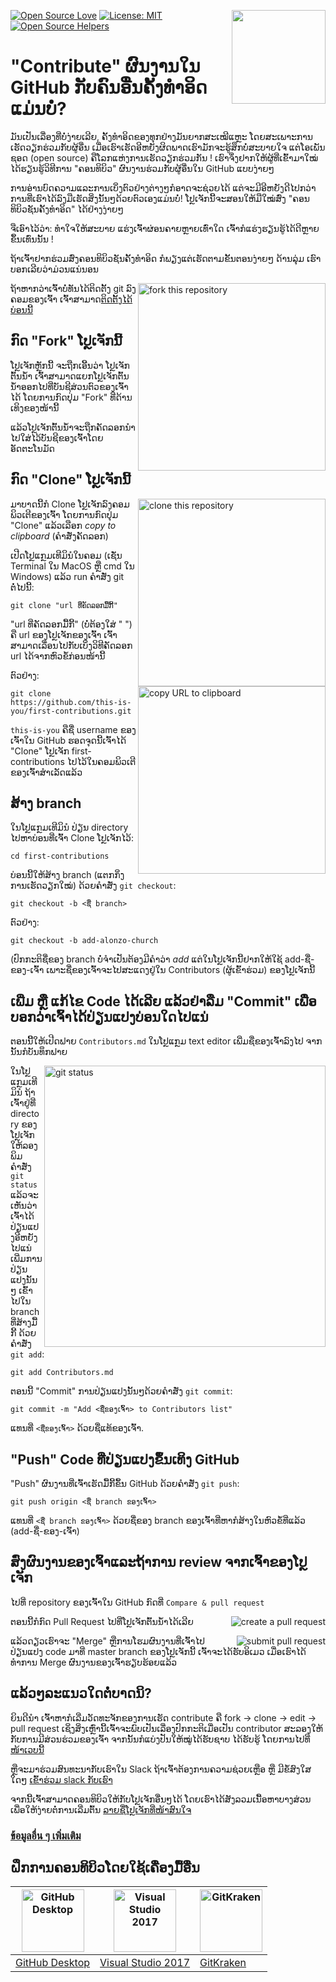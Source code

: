 [![Open Source Love](https://badges.frapsoft.com/os/v1/open-source.svg?v=103)](https://github.com/ellerbrock/open-source-badges/)
[<img align="right" width="150" src="https://firstcontributions.github.io/assets/Readme/join-slack-team.png">](https://join.slack.com/t/firstcontributors/shared_invite/enQtNjkxNzQwNzA2MTMwLTVhMWJjNjg2ODRlNWZhNjIzYjgwNDIyZWYwZjhjYTQ4OTBjMWM0MmFhZDUxNzBiYzczMGNiYzcxNjkzZDZlMDM)
[![License: MIT](https://img.shields.io/badge/License-MIT-green.svg)](https://opensource.org/licenses/MIT)
[![Open Source Helpers](https://www.codetriage.com/roshanjossey/first-contributions/badges/users.svg)](https://www.codetriage.com/roshanjossey/first-contributions)

# "Contribute" ຜົນງານໃນ GitHub ກັບຄົນອື່ນຄັ້ງທຳອິດແມ່ນບໍ່?

ມັນເປັນເລື່ອງທີ່ບໍ່ງ່າຍເລີຍ, ຄັ້ງທຳອິດຂອງທຸກຢ່າງມັນຍາກສະເໝີແຫຼະ ໂດຍສະເພາະການເຮັດວຽກຮ່ວມກັບຜູ້ອື່ນ ເມື່ອເຮົາເຮັດອີຫຍັງຜິດພາດເຮົາມັກຈະຮູ້ສຶກບໍ່ສະບາຍໃຈ ແຕ່ໂອເພັນຊອດ (open source) ຄືໂລກແຫ່ງການເຮັດວຽກຮ່ວມກັນ ! ເຮົາຈຶ່ງຢາກໃຫ້ຜູ້ທີ່ເຂົ້າມາໃໝ່ໄດ້ຮຽນຮູ້ວິທີການ "ຄອນທິບິວ" ຜົນງານຮ່ວມກັບຜູ້ອື່ນໃນ GitHub ແບບງ່າຍໆ

ການອ່ານບົດຄວາມແລະການເບິ່ງຕົວຢ່າງຕ່າງໆກໍອາດຈະຊ່ວຍໄດ້ ແຕ່ຈະມີອີຫຍັງດີໄປກວ່າການທີ່ເຮົາໄດ້ລົງມືເຮັດສິ່ງນັ້ນໆດ້ວຍຕົວເອງແມ່ນບໍ່! ໂປຼເຈັກນີ້ຈະສອນໃຫ້ມືໃໝ່ສົ່ງ "ຄອນທິບິວຊັນຄັ້ງທຳອິດ" ໄດ້ຢ່າງງ່າຍໆ

ຈືເອົາໄວ້ວ່າ: ທຳໃຈໃຫ້ສະບາຍ ແຮ່ງເຈົ້າຜ່ອນຄາຍຫຼາຍເທົ່າໃດ ເຈົ້າກໍແຮ່ງຮຽນຮູ້ໄດ້ດີຫຼາຍຂຶ້ນເທົ່ນນັ້ນ !

ຖ້າເຈົ້າຢາກຮ່ວມສົ່ງຄອນທິບິວຊັນຄັ້ງທຳອິດ ກໍພຽງແຕ່ເຮັດຕາມຂັ້ນຕອນງ່າຍໆ ດ້ານລຸ່ມ ເຮົາບອກເລີຍວ່າມ່ວນແນ່ນອນ

<img align="right" width="300" src="https://firstcontributions.github.io/assets/Readme/fork.png" alt="fork this repository" />

ຖ້າຫາກວ່າເຈົ້າບໍ່ທັນໄດ້ຕິດຕັ້ງ git ລົງຄອມຂອງເຈົ້າ ເຈົ້າສາມາດ[ຕິດຕັ້ງໄດ້ບ່ອນນີ້]( https://help.github.com/articles/set-up-git/ )

## ກົດ "Fork" ໂປຼເຈັກນີ້

ໂປຼເຈັກຫຼັກນີ້ ຈະຖືກເອີ້ນວ່າ ໂປຼເຈັກຕົ້ນນ້ຳ ເຈົ້າສາມາດແຍກໂປຼເຈັກຕົ້ນນ້ຳອອກໄປທີ່ບັນຊີສ່ວນຕົວຂອງເຈົ້າໄດ້ ໂດຍການກົດປຸ່ມ "Fork" ທີ່ດ້ານເທິງຂອງໜ້ານີ້

ແລ້ວໂປຼເຈັກຕົ້ນນ້ຳຈະຖືກຄັດລອກນຳໄປໃສ່ໄວ້ບັນຊີຂອງເຈົ້າໂດຍອັດຕະໂນມັດ

## ກົດ "Clone" ໂປຼເຈັກນີ້

<img align="right" width="300" src="https://firstcontributions.github.io/assets/Readme/clone.png" alt="clone this repository" />

ມາບາດນີ້ກໍ Clone ໂປຼເຈັກລົງຄອມພິວເຕີຂອງເຈົ້າ ໂດຍການກົດປຸ່ມ "Clone" ແລ້ວເລືອກ *copy to clipboard* (ຄຳສັ່ງຄັດລອກ)

ເປີດໂປຼແກຼມເທີມິນໍໃນຄອມ (ເຊັ່ນ Terminal ໃນ MacOS ຫຼື cmd ໃນ Windows) ແລ້ວ run ຄຳສັ່ງ git ຕໍ່ໄປນີ້:

```
git clone "url ທີ່ຄັດລອກມື້ກີ້"
```
"url ທີ່ຄັດລອກມື້ກີ້" (ບໍ່ຕ້ອງໃສ່ " ") ຄື url ຂອງໂປຼເຈັກຂອງເຈົ້າ ເຈົ້າສາມາດເລື່ອນໄປກັບເບິ່ງວິທີຄັດລອກ url ໄດ້ຈາກຫົວຂໍ້ກ່ອນໜ້ານີ້

<img align="right" width="300" src="https://firstcontributions.github.io/assets/Readme/copy-to-clipboard.png" alt="copy URL to clipboard" />

ຕົວຢ່າງ:
```
git clone https://github.com/this-is-you/first-contributions.git
```
`this-is-you` ຄືຊື່ username ຂອງເຈົ້າໃນ GitHub ຮອດຈຸດນີ້ເຈົ້າໄດ້ "Clone" ໂປຼເຈັກ first-contributions ໄປໄວ້ໃນຄອມພິວເຕີຂອງເຈົ້າສຳເລັດແລ້ວ

## ສ້າງ branch

ໃນໂປຼແກຼມເທີມິນໍ ປ່ຽນ directory ໄປຫາບ່ອນທີ່ເຈົ້າ Clone ໂປຼເຈັກໄວ້:

```
cd first-contributions
```
ບ່ອນນີ້ໃຫ້ສ້າງ branch (ແຕກກິ່ງການເຮັດວຽກໃໝ່) ດ້ວຍຄຳສັ່ງ `git checkout`:
```
git checkout -b <ຊື່ branch>
```

ຕົວຢ່າງ:
```
git checkout -b add-alonzo-church
```
(ປົກກະຕິຊື່ຂອງ branch ບໍ່ຈຳເປັນຕ້ອງມີຄຳວ່າ *add* ແຕ່ໃນໂປຼເຈັກນີ້ຢາກໃຫ້ໃຊ້ add-ຊື່-ຂອງ-ເຈົ້າ ເພາະຊື່ຂອງເຈົ້າຈະໄປສະແດງຢູ່ໃນ Contributors (ຜູ້ເຂົ້າຮ່ວມ) ຂອງໂປຼເຈັກນີ້

## ເພີ່ມ ຫຼື ແກ້ໄຂ Code ໄດ້ເລີຍ ແລ້ວຢ່າລືມ "Commit" ເພື່ອບອກວ່າເຈົ້າໄດ້ປ່ຽນແປງບ່ອນໃດໄປແນ່

ຕອນນີີ້ໃຫ້ເປີດຟາຍ `Contributors.md` ໃນໂປຼແກຼມ text editor ເພີ່ມຊື່ຂອງເຈົ້າລົງໄປ ຈາກນັ້ນກໍບັນທຶກຟາຍ

<img align="right" width="450" src="https://firstcontributions.github.io/assets/Readme/git-status.png" alt="git status" />

ໃນໂປຼແກຼມເທີມິນໍ ຖ້າເຈົ້າຢູ່ທີ່ directory ຂອງໂປຼເຈັກ ໃຫ້ລອງພິມຄຳສັ່ງ `git status` ແລ້ວຈະເຫັນວ່າເຈົ້າໄດ້ປ່ຽນແປງອີຫຍັງໄປແນ່
ເພີ່ມການປ່ຽນແປງນັ້ນໆ ເຂົ້າໄປໃນ branch ທີ່ສ້າງມື້ກີ້ ດ້ວຍຄຳສັ່ງ `git add`:
```
git add Contributors.md
```

ຕອນນີ້ "Commit" ການປ່ຽນແປງນັ້ນໆດ້ວຍຄຳສັ່ງ `git commit`:
```
git commit -m "Add <ຊື່ຂອງເຈົ້າ> to Contributors list"
```
ແທນທີ່ `<ຊື່ຂອງເຈົ້າ>` ດ້ວຍຊື່ແທ້ຂອງເຈົ້າ.

## "Push" Code ທີ່ປ່ຽນແປງຂຶ້ນເທິງ GitHub

"Push" ຜົນງານທີ່ເຈົ້າເຮັດມື້ກີ້ຂຶ້ນ GitHub ດ້ວຍຄຳສັ່ງ `git push`:
```
git push origin <ຊື່ branch ຂອງເຈົ້າ>
```
ແທນທີ່ `<ຊື່ branch ຂອງເຈົ້າ>` ດ້ວຍຊື່ຂອງ branch ຂອງເຈົ້າທີ່ຫາກໍສ້າງໃນຫົວຂໍ້ທີ່ແລ້ວ (add-ຊື່-ຂອງ-ເຈົ້າ)

## ສົ່ງຜົນງານຂອງເຈົ້າແລະຖ້າການ review ຈາກເຈົ້າຂອງໂປຼເຈັກ

ໄປທີ່ repository ຂອງເຈົ້າໃນ GitHub ກົດທີ່ `Compare & pull request`

<img style="float: right;" src="https://firstcontributions.github.io/assets/Readme/compare-and-pull.png" alt="create a pull request" />

ຕອນນີ້ກໍກົດ Pull Request ໄປທີ່ໂປຼເຈັກຕົ້ນນ້ຳໄດ້ເລີຍ

<img style="float: right;" src="https://firstcontributions.github.io/assets/Readme/submit-pull-request.png" alt="submit pull request" />

ແລ້ວດຽວເຮົາຈະ "Merge" ຫຼືການໂຮມຜົນງານທີ່ເຈົ້າໄປປ່ຽນແປງ code ມາທີ່ master branch ຂອງໂປຼເຈັກນີ້ ເຈົ້າຈະໄດ້ຮັບອິເມວ ເມື່ອເຮົາໄດ້ທຳການ Merge ຜົນງານຂອງເຈົ້າຮຽບຮ້ອຍແລ້ວ

## ແລ້ວໆລະແນວໃດຕໍ່ບາດນິ?
ຍິນດີນຳ ເຈົ້າຫາກໍເລີ່ມວັດທະຈັກຂອງການເຮັດ contribute ຄື fork -> clone -> edit -> pull request ເຊິ່ງສິ່ງເຫຼົ່ານີ້ເຈົ້າຈະພົບເປັນເລື່ອງປົກກະຕິເມື່ອເປັນ contributor
ສະລອງໃຫ້ກັບການມີສ່ວນຮ່ວມຂອງເຈົ້າ ຈາກນັ້ນກໍແບ່ງປັນໃຫ້ໝູ່ໄດ້ຮັບຊາບ ໄດ້ຮັບຮູ້ ໂດຍການໄປທີ່ [ໜ້າເວບນີ້](https://roshanjossey.github.io/first-contributions/#social-share)

ຫຼືຈະມາຮ່ວມສົນທະນາກັບເຮົາໃນ Slack ຖ້າເຈົ້າຕ້ອງການຄວາມຊ່ວຍເຫຼືອ ຫຼື ມີຂໍ້ສົງໃສໃດໆ [ເຂົ້າຮ່ວມ slack ກັບເຮົາ](https://join.slack.com/t/firstcontributors/shared_invite/enQtMzE1MTYwNzI3ODQ0LTZiMDA2OGI2NTYyNjM1MTFiNTc4YTRhZTg4OWZjMzA0ZWZmY2UxYzVkMzI1ZmVmOWI4ODdkZWQwNTM2NDVmNjY)

ຈາກນີ້ເຈົ້າສາມາດຄອນທິບິວໃຫ້ກັບໂປຼເຈັກອື່ນໆໄດ້ ໂດຍເຮົາໄດ້ສັງລວມເນື້ອຫາບາງສ່ວນ ເພື່ອໃຫ້ງ່າຍຕໍ່ການເລີ່ມຕົ້ນ [ລາຍຊື່ໂປຼເຈັກທີ່ໜ້າສົນໃຈ](https://roshanjossey.github.io/first-contributions/#project-list)

### [ข้อมูลอื่น ๆ เพิ่มเติม](../additional-material/git_workflow_scenarios/additional-material.md)

## ຝຶກການຄອນທິບິວໂດຍໃຊ້ເຄື່ອງມື້ອື່ນ

|<a href="../github-desktop-tutorial.md"><img alt="GitHub Desktop" src="https://desktop.github.com/images/desktop-icon.svg" width="100"></a>|<a href="../github-windows-vs2017-tutorial.md"><img alt="Visual Studio 2017" src="https://upload.wikimedia.org/wikipedia/commons/c/cd/Visual_Studio_2017_Logo.svg" width="100"></a>|<a href="../gitkraken-tutorial.md"><img alt="GitKraken" src="https://firstcontributions.github.io/assets/Readme/gk-icon.png" width="100"></a>|
|---|---|---|
|[GitHub Desktop](../github-desktop-tutorial.md)|[Visual Studio 2017](../github-windows-vs2017-tutorial.md)|[GitKraken](../gitkraken-tutorial.md)|

